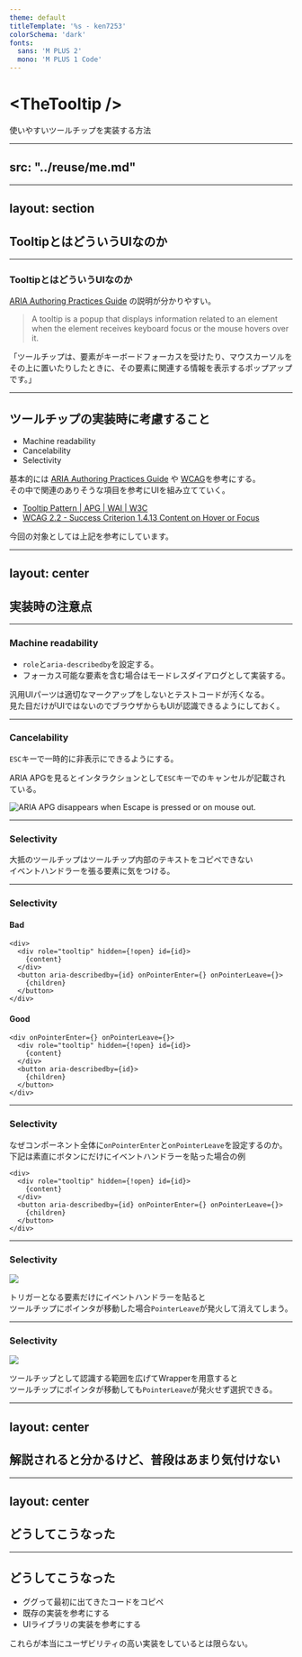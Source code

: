 ```yaml
---
theme: default
titleTemplate: '%s - ken7253'
colorSchema: 'dark'
fonts:
  sans: 'M PLUS 2'
  mono: 'M PLUS 1 Code'
---
```


# &lt;TheTooltip /&gt;
使いやすいツールチップを実装する方法

---
src: "../reuse/me.md"
---

---
layout: section
---

## TooltipとはどういうUIなのか

---

### TooltipとはどういうUIなのか

[ARIA Authoring Practices Guide](https://www.w3.org/WAI/ARIA/apg/patterns/tooltip/) の説明が分かりやすい。

> A tooltip is a popup that displays information related to an element when the element receives keyboard focus or the mouse hovers over it.

「ツールチップは、要素がキーボードフォーカスを受けたり、マウスカーソルをその上に置いたりしたときに、その要素に関連する情報を表示するポップアップです。」

---

## ツールチップの実装時に考慮すること

- Machine readability
- Cancelability
- Selectivity

基本的には [ARIA Authoring Practices Guide](https://www.w3.org/WAI/ARIA/apg/) や [WCAG](https://www.w3.org/TR/WCAG22)を参考にする。  
その中で関連のありそうな項目を参考にUIを組み立てていく。

- [Tooltip Pattern | APG | WAI | W3C](https://www.w3.org/WAI/ARIA/apg/patterns/tooltip/)
- [WCAG 2.2 - Success Criterion 1.4.13 Content on Hover or Focus](https://www.w3.org/TR/WCAG22/#content-on-hover-or-focus)

今回の対象としては上記を参考にしています。

---
layout: center
---

## 実装時の注意点

---

### Machine readability

- `role`と`aria-describedby`を設定する。
- フォーカス可能な要素を含む場合はモードレスダイアログとして実装する。

汎用UIパーツは適切なマークアップをしないとテストコードが汚くなる。  
見た目だけがUIではないのでブラウザからもUIが認識できるようにしておく。

---

### Cancelability

`ESC`キーで一時的に非表示にできるようにする。

ARIA APGを見るとインタラクションとして`ESC`キーでのキャンセルが記載されている。

![ARIA APG  disappears when Escape is pressed or on mouse out.](/img/apg-tooltip-patterns.png)

---

### Selectivity

大抵のツールチップはツールチップ内部のテキストをコピペできない  
イベントハンドラーを張る要素に気をつける。

---

### Selectivity

#### Bad

```tsx
<div>
  <div role="tooltip" hidden={!open} id={id}>
    {content}
  </div>
  <button aria-describedby={id} onPointerEnter={} onPointerLeave={}>
    {children}
  </button>
</div>
```

#### Good

```tsx
<div onPointerEnter={} onPointerLeave={}>
  <div role="tooltip" hidden={!open} id={id}>
    {content}
  </div>
  <button aria-describedby={id}>
    {children}
  </button>
</div>
```

---

### Selectivity

なぜコンポーネント全体に`onPointerEnter`と`onPointerLeave`を設定するのか。  
下記は素直にボタンにだけにイベントハンドラーを貼った場合の例

```tsx{5-7}
<div>
  <div role="tooltip" hidden={!open} id={id}>
    {content}
  </div>
  <button aria-describedby={id} onPointerEnter={} onPointerLeave={}>
    {children}
  </button>
</div>
```

---

### Selectivity

![](/img/bad-tooltip-listener.svg)

トリガーとなる要素だけにイベントハンドラーを貼ると  
ツールチップにポインタが移動した場合`PointerLeave`が発火して消えてしまう。

---

### Selectivity

![](/img/good-tooltip-listener.svg)

ツールチップとして認識する範囲を広げてWrapperを用意すると  
ツールチップにポインタが移動しても`PointerLeave`が発火せず選択できる。

---
layout: center
---

## 解説されると分かるけど、普段はあまり気付けない

---
layout: center
---

## どうしてこうなった

---

## どうしてこうなった

- ググって最初に出てきたコードをコピペ
- 既存の実装を参考にする
- UIライブラリの実装を参考にする

これらが本当にユーザビリティの高い実装をしているとは限らない。
